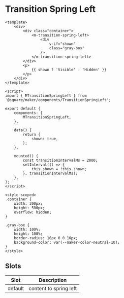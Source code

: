# Transition Spring Left

```vue
<template>
	<div>
		<div class="container">
			<m-transition-spring-left>
				<div
					v-if="shown"
					class="gray-box"
				/>
			</m-transition-spring-left>
		</div>
		<p>
			{{ shown ? 'Visible' : 'Hidden' }}
		</p>
	</div>
</template>

<script>
import { MTransitionSpringLeft } from '@square/maker/components/TransitionSpringLeft';

export default {
	components: {
		MTransitionSpringLeft,
	},

	data() {
		return {
			shown: true,
		};
	},

	mounted() {
		const transitionIntervalMs = 2000;
		setInterval(() => {
			this.shown = !this.shown;
		}, transitionIntervalMs);
	},
};
</script>

<style scoped>
.container {
    width: 300px;
    height: 500px;
    overflow: hidden;
}

.gray-box {
    width: 100%;
    height: 100%;
    border-radius: 16px 0 0 16px;
    background-color: var(--maker-color-neutral-10);
}
</style>
```

<!-- api-tables:start -->
## Slots

| Slot    | Description            |
| ------- | ---------------------- |
| default | content to spring left |
<!-- api-tables:end -->
